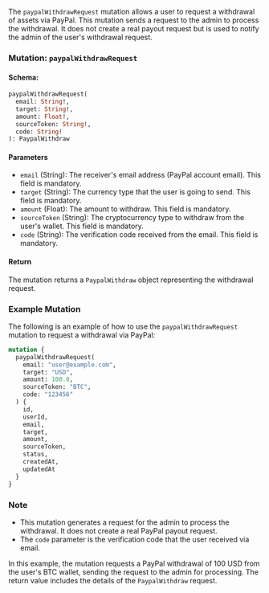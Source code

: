 The `paypalWithdrawRequest` mutation allows a user to request a withdrawal of assets via PayPal. This mutation sends a request to the admin to process the withdrawal. It does not create a real payout request but is used to notify the admin of the user's withdrawal request.

### Mutation: `paypalWithdrawRequest`

#### Schema:
```graphql
paypalWithdrawRequest(
  email: String!,
  target: String!,
  amount: Float!,
  sourceToken: String!,
  code: String!
): PaypalWithdraw
```

#### Parameters

- `email` (String): The receiver's email address (PayPal account email). This field is mandatory.
- `target` (String): The currency type that the user is going to send. This field is mandatory.
- `amount` (Float): The amount to withdraw. This field is mandatory.
- `sourceToken` (String): The cryptocurrency type to withdraw from the user's wallet. This field is mandatory.
- `code` (String): The verification code received from the email. This field is mandatory.

#### Return

The mutation returns a `PaypalWithdraw` object representing the withdrawal request.

### Example Mutation

The following is an example of how to use the `paypalWithdrawRequest` mutation to request a withdrawal via PayPal:

```graphql
mutation {
  paypalWithdrawRequest(
    email: "user@example.com",
    target: "USD",
    amount: 100.0,
    sourceToken: "BTC",
    code: "123456"
  ) {
    id,
    userId,
    email,
    target,
    amount,
    sourceToken,
    status,
    createdAt,
    updatedAt
  }
}
```

### Note

- This mutation generates a request for the admin to process the withdrawal. It does not create a real PayPal payout request.
- The `code` parameter is the verification code that the user received via email.

In this example, the mutation requests a PayPal withdrawal of 100 USD from the user's BTC wallet, sending the request to the admin for processing. The return value includes the details of the `PaypalWithdraw` request.